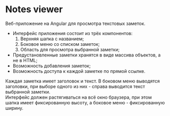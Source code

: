 # Notes viewer

Веб-приложение на Angular для просмотра текстовых заметок.
* Интерфейс приложения состоит из трёх компонентов:  
  1. Верхняя шапка с названием;
  2. Боковое меню со списком заметок;
  3. Область для просмотра выбранной заметки;
* Предустановленные заметки хранятся в виде массива объектов, а не в HTML;
* Возможность добавления заметок; 
* Возможность доступа к каждой заметке по прямой ссылке.

Каждая заметка имеет заголовок и текст. В боковом меню выводятся заголовки, при выборе одного из них - справа выводится текст выбранной заметки.  
Интерфейс должен растягиваться на всё окно браузера, при этом шапка имеет фиксированную высоту, а боковое меню - фиксированную ширину.
